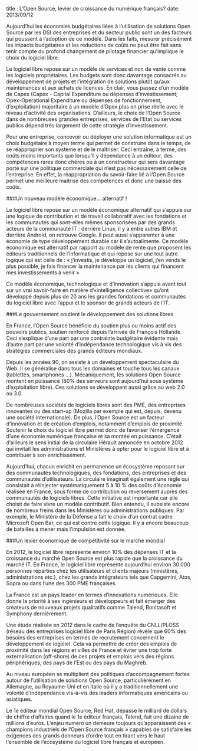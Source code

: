title : L’Open Source, levier de croissance du numérique français?
date: 2013/09/12

Aujourd’hui les économies budgétaires liées à l’utilisation de solutions Open Source par les DSI des entreprises et 
du secteur public sont un des facteurs qui poussent à l’adoption de ce modèle. Dans les faits, mesurer précisément les 
impacts budgétaires et les réductions de coûts ne peut être fait sans tenir compte du profond changement de pilotage 
financier qu’implique le choix du logiciel libre.

Le logiciel libre repose sur un modèle de services et non de vente comme les logiciels propriétaires. Les budgets sont 
donc davantage consacrés au développement de projets et l’intégration de solutions plutôt qu’aux maintenances et aux 
achats de licences. En clair, vous passez d’un modèle de Capex (Capex - Capital Expenditure ou dépenses d’investissement; 
Opex-Operational Expenditure ou dépenses de fonctionnement, d’exploitation) majoritaire à un modèle d’Opex plus en 
prise réelle avec le niveau d‘activité des organisations. D’ailleurs, le choix de l’Open Source dans de nombreuses 
grandes entreprises, services de l’Etat ou services publics dépend très largement de cette stratégie d’investissement.

Pour une entreprise, concevoir ou déployer une solution informatique est un choix budgétaire à moyen terme qui permet de 
construire dans le temps, de se réapproprier son système et de le maîtriser. Ceci entraîne, à terme, des coûts moins 
importants que lorsqu’il y dépendance à un éditeur, des compétences rares donc chères ou à un constructeur qui sera 
davantage porté sur une politique commerciale qui n’est pas nécessairement celle de l’entreprise. En effet, la 
réappropriation du savoir-faire lié à l’Open Source permet une meilleure maitrise des compétences et donc une baisse 
des coûts.

###Un nouveau modèle économique… alternatif !

Le logiciel libre repose sur un modèle économique alternatif qui s’appuie sur une logique de contribution et de travail 
collaboratif avec les fondations et les communautés qui sont-elles mêmes sponsorisées par des grands acteurs de la 
communauté IT : derrière Linux, il y a entre autres IBM et derrière Android, on retrouve Google. Il peut aussi 
s’apparenter à une économie de type développement durable car il s’autoalimente. Ce modèle économique est alternatif 
par rapport au modèle de rente que proposent les éditeurs traditionnels de l’informatique et qui repose sur une tout 
autre logique qui est celle de : « j’investis, je développe un logiciel, j’en vends le plus possible, je fais financer 
la maintenance par les clients qui financent mes investissements à venir ».

Ce modèle économique, technologique et d’innovation s’appuie avant tout sur un vrai savoir-faire en matière 
d’«intelligence collective» qu’ont développé depuis plus de 20 ans les grandes fondations et communautés du logiciel 
libre avec l’appui et le sponsor de grands acteurs de l’IT.

###Le gouvernement soutient le développement des solutions libres

En France, l’Open Source bénéficie du soutien plus ou moins actif des pouvoirs publics, soutien renforcé depuis 
l’arrivée de François Hollande. Ceci s’explique d’une part par une contrainte budgétaire évidente mais d’autre part 
par une volonté d’indépendance technologique vis à vis des stratégies commerciales des grands éditeurs mondiaux.

Depuis les années 90, on assiste à un développement spectaculaire du Web. Il se généralise dans tous les domaines et 
touche tous les canaux (tablettes, smartphones …). Mécaniquement, les solutions Open Source montent en puissance 
(80% des serveurs sont aujourd’hui sous système d’exploitation libre). Ces solutions se développent aussi grâce au 
web 2.0 ou 3.0.

De nombreuses sociétés de logiciels libres sont des PME, des entreprises innovantes ou des start-up 
(Mozilla par exemple qui est, depuis, devenu une société internationale). De plus, l’Open Source est un facteur 
d’innovation et de création d’emplois, notamment d’emplois de proximité. Soutenir le choix du logiciel libre permet 
donc de favoriser l’émergence d’une économie numérique française et sa montée en puissance. C’était d’ailleurs le sens 
initial de la circulaire Hérault annoncée en octobre 2012 qui invitait les administrations et Ministères à opter pour 
le logiciel libre et à contribuer à son enrichissement.

Aujourd’hui, chacun enrichit en permanence un écosystème reposant sur des communautés technologiques, des fondations, 
des entreprises et des communautés d’utilisateurs. La circulaire imaginait également une règle qui consistait à 
réinjecter systématiquement 5 à 10 % des coûts d’économie réalisée en France, sous forme de contribution ou reversement 
auprès des communautés de logiciels libres. Cette initiative est importante car elle choisit de faire vivre un modèle 
contributif. Bien entendu, il subsiste encore de nombreux freins dans les Ministères ou administrations publiques. Par 
exemple, le Ministère de la Défense a fait le choix d’un contrat cadre Microsoft Open Bar, ce qui est contre cette 
logique. Il y a encore beaucoup de batailles à mener mais l’impulsion est donnée.

###Un levier économique de compétitivité sur le marché mondial

En 2012, le logiciel libre représente environ 10% des dépenses IT et la croissance du marché Open Source est plus 
rapide que la croissance du marché IT. En France, le logiciel libre représente aujourd’hui environ 30.000 personnes 
réparties chez les utilisateurs et clients majeurs (ministères, administrations etc.), chez les grands intégrateurs 
tels que Capgemini, Atos, Sopra ou dans l’une des 300 PME françaises.

La France est un pays leader en termes d’innovations numériques. Elle donne la priorité à ses ingénieurs et 
développeurs et fait émerger des créateurs de nouveaux projets qualitatifs comme Talend, Bonitasoft et Symphony 
dernièrement.

Une étude réalisée en 2012 dans le cadre de l’enquête du CNLL/PLOSS (réseau des entreprises logiciel libre de 
Paris Région) révèle que 60% des besoins des entreprises en termes de recrutement concernent le développement de 
logiciel. Cela va permettre de créer des emplois de proximité dans les régions et villes de France et éviter une 
trop forte externalisation (off-shore) de ces projets et emplois vers des régions périphériques, des pays de l’Est ou 
des pays du Maghreb.

Au niveau européen se multiplient des politiques d’accompagnement fortes autour de l’utilisation de solutions Open 
Source, particulièrement en Allemagne, au Royaume-Uni et en Italie où il y a traditionnellement une volonté 
d’indépendance vis-à-vis des leaders informatiques américains ou asiatiques.

Le 1e éditeur mondial Open Source, Red Hat, dépasse le milliard de dollars de chiffre d’affaires quand le 1e éditeur 
français, Talend, fait une dizaine de millions d’euros. L’enjeu numéro un demeure toujours qu’apparaissent des 
« champions industriels de l’Open Source français » capables de satisfaire les exigences des grands donneurs d’ordre 
tout en tirant vers le haut l’ensemble de l’écosystème du logiciel libre français et européen.

